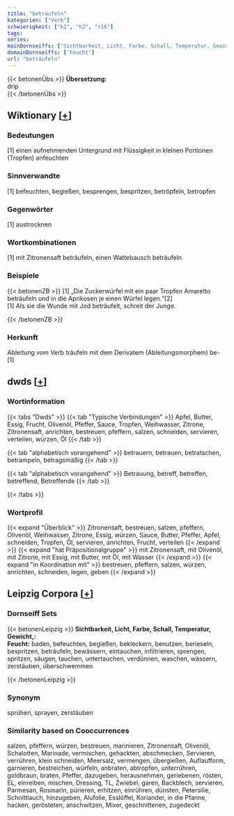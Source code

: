 ```yaml
---
title: "beträufeln"
kategorien: ["Verb"]
schwierigkeit: ["k1", "h2", "r16"]
tags:
series:
mainDornseiffs: ['Sichtbarkeit, Licht, Farbe, Schall, Temperatur, Gewicht,']
domainDornseiffs: ['Feucht']
url: "beträufeln"
---
```


{{< betonenÜbs >}}
**Übersetzung:**  
drip  
{{< /betonenÜbs >}}

## Wiktionary [[+](https://de.wiktionary.org/wiki/beträufeln)]

### Bedeutungen
[1] einen aufnehmenden Untergrund mit Flüssigkeit in kleinen Portionen (Tropfen) anfeuchten  

### Sinnverwandte
[1] befeuchten, begießen, besprengen, bespritzen, betröpfeln, betropfen  

### Gegenwörter
[1] austrocknen  

### Wortkombinationen
[1] mit Zitronensaft beträufeln, einen Wattebausch beträufeln  

### Beispiele
{{< betonenZB >}}
[1] „Die Zuckerwürfel mit ein paar Tropfen Amaretto beträufeln und in die Aprikosen je einen Würfel legen.“[2]  
[1] Als sie die Wunde mit Jod beträufelt, schreit der Junge.  

{{< /betonenZB >}}
### Herkunft
Ableitung vom Verb träufeln mit dem Derivatem (Ableitungsmorphem) be-[1]  



## dwds [[+](https://www.dwds.de/wb/beträufeln)]

### Wortinformation
{{< tabs "Dwds" >}}
{{< tab "Typische Verbindungen" >}}
Apfel, Butter, Essig, Frucht, Olivenöl, Pfeffer, Sauce, Tropfen, Weihwasser, Zitrone, Zitronensaft, anrichten, bestreuen, pfeffern, salzen, schneiden, servieren, verteilen, würzen, Öl
{{< /tab >}}

{{< tab "alphabetisch vorangehend" >}}
betrauern, betrauen, betratschen, betrampeln, betragsmäßig
{{< /tab >}}

{{< tab "alphabetisch vorangehend" >}}
Betrauung, betreff, betreffen, betreffend, Betreffende
{{< /tab >}}

{{< /tabs >}}

### Wortprofil
{{< expand "Überblick" >}} Zitronensaft, bestreuen, salzen, pfeffern, Olivenöl, Weihwasser, Zitrone, Essig, würzen, Sauce, Butter, Pfeffer, Apfel, schneiden, Tropfen, Öl, servieren, anrichten, Frucht, verteilen {{< /expand >}}
{{< expand "hat Präpositionalgruppe" >}} mit Zitronensaft, mit Olivenöl, mit Zitrone, mit Essig, mit Butter, mit Öl, mit Wasser {{< /expand >}}
{{< expand "in Koordination mit" >}} bestreuen, pfeffern, salzen, würzen, anrichten, schneiden, legen, geben {{< /expand >}}

## Leipzig Corpora [[+](https://corpora.uni-leipzig.de/en/res?word=beträufeln&corpusId=deu_newscrawl-public_2018)]

### Dornseiff Sets
{{< betonenLeipzig >}}
**Sichtbarkeit, Licht, Farbe, Schall, Temperatur, Gewicht,:**  
**Feucht:** baden, befeuchten, begießen, bekleckern, benutzen, berieseln, bespritzen, beträufeln, bewässern, eintauchen, infiltrieren, sprengen, spritzen, säugen, tauchen, untertauchen, verdünnen, waschen, wässern, zerstäuben, überschwemmen  

{{< /betonenLeipzig >}}

### Synonym
sprühen, sprayen, zerstäuben


### Similarity based on Cooccurrences
salzen, pfeffern, würzen, bestreuen, marinieren, Zitronensaft, Olivenöl, Schalotten, Marinade, vermischen, gehackten, abschmecken, Servieren, verrühren, klein schneiden, Meersalz, vermengen, übergießen, Auflaufform, garnieren, bestreichen, würfeln, anbraten, abtropfen, unterrühren, goldbraun, braten, Pfeffer, dazugeben, herausnehmen, geriebenen, rösten, EL, einreiben, mischen, Dressing, TL, Zwiebel, garen, Backblech, servieren, Parmesan, Rosmarin, pürieren, erhitzen, einrühren, dünsten, Petersilie, Schnittlauch, hinzugeben, Alufolie, Esslöffel, Koriander, in die Pfanne, hacken, gerösteten, anschwitzen, Mixer, geschnittenen, zugedeckt

